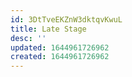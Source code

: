 ```yaml
---
id: 3DtTveEKZnW3dktqvKwuL
title: Late Stage
desc: ''
updated: 1644961726962
created: 1644961726962
---
```


